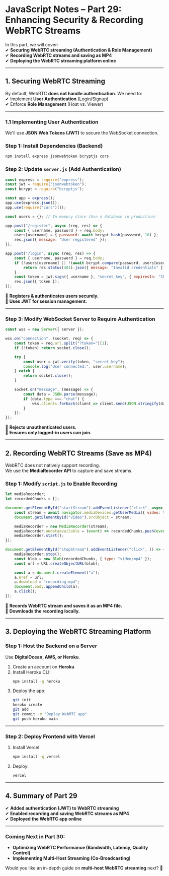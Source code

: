 # **JavaScript Notes – Part 29: Enhancing Security & Recording WebRTC Streams**  

In this part, we will cover:  
✔ **Securing WebRTC streaming (Authentication & Role Management)**  
✔ **Recording WebRTC streams and saving as MP4**  
✔ **Deploying the WebRTC streaming platform online**  

---

## **1. Securing WebRTC Streaming**  

By default, WebRTC **does not handle authentication**. We need to:  
✔ Implement **User Authentication** (Login/Signup)  
✔ Enforce **Role Management** (Host vs. Viewer)  

---

### **1.1 Implementing User Authentication**  

We'll use **JSON Web Tokens (JWT)** to secure the WebSocket connection.  

### **Step 1: Install Dependencies (Backend)**
```sh
npm install express jsonwebtoken bcryptjs cors
```

### **Step 2: Update `server.js` (Add Authentication)**
```js
const express = require("express");
const jwt = require("jsonwebtoken");
const bcrypt = require("bcryptjs");

const app = express();
app.use(express.json());
app.use(require("cors")());

const users = {}; // In-memory store (Use a database in production)

app.post("/register", async (req, res) => {
    const { username, password } = req.body;
    users[username] = { password: await bcrypt.hash(password, 10) };
    res.json({ message: "User registered" });
});

app.post("/login", async (req, res) => {
    const { username, password } = req.body;
    if (!users[username] || !(await bcrypt.compare(password, users[username].password))) {
        return res.status(401).json({ message: "Invalid credentials" });
    }
    const token = jwt.sign({ username }, "secret_key", { expiresIn: "1h" });
    res.json({ token });
});
```
🔹 **Registers & authenticates users securely.**  
🔹 **Uses JWT for session management.**  

---

### **Step 3: Modify WebSocket Server to Require Authentication**
```js
const wss = new Server({ server });

wss.on("connection", (socket, req) => {
    const token = req.url.split("?token=")[1];
    if (!token) return socket.close();

    try {
        const user = jwt.verify(token, "secret_key");
        console.log("User connected:", user.username);
    } catch {
        return socket.close();
    }

    socket.on("message", (message) => {
        const data = JSON.parse(message);
        if (data.type === "chat") {
            wss.clients.forEach(client => client.send(JSON.stringify(data)));
        }
    });
});
```
🔹 **Rejects unauthenticated users.**  
🔹 **Ensures only logged-in users can join.**  

---

## **2. Recording WebRTC Streams (Save as MP4)**  

WebRTC does not natively support recording.  
We use the **MediaRecorder API** to capture and save streams.  

### **Step 1: Modify `script.js` to Enable Recording**
```js
let mediaRecorder;
let recordedChunks = [];

document.getElementById("startStream").addEventListener("click", async () => {
    const stream = await navigator.mediaDevices.getUserMedia({ video: true, audio: true });
    document.getElementById("video").srcObject = stream;

    mediaRecorder = new MediaRecorder(stream);
    mediaRecorder.ondataavailable = (event) => recordedChunks.push(event.data);
    mediaRecorder.start();
});

document.getElementById("stopStream").addEventListener("click", () => {
    mediaRecorder.stop();
    const blob = new Blob(recordedChunks, { type: "video/mp4" });
    const url = URL.createObjectURL(blob);

    const a = document.createElement("a");
    a.href = url;
    a.download = "recording.mp4";
    document.body.appendChild(a);
    a.click();
});
```
🔹 **Records WebRTC stream and saves it as an MP4 file.**  
🔹 **Downloads the recording locally.**  

---

## **3. Deploying the WebRTC Streaming Platform**  

### **Step 1: Host the Backend on a Server**
Use **DigitalOcean, AWS, or Heroku**.  
1. Create an account on **Heroku**  
2. Install Heroku CLI:  
   ```sh
   npm install -g heroku
   ```
3. Deploy the app:  
   ```sh
   git init
   heroku create
   git add .
   git commit -m "Deploy WebRTC app"
   git push heroku main
   ```

---

### **Step 2: Deploy Frontend with Vercel**
1. Install Vercel:  
   ```sh
   npm install -g vercel
   ```
2. Deploy:  
   ```sh
   vercel
   ```

---

## **4. Summary of Part 29**  

✔ **Added authentication (JWT) to WebRTC streaming**  
✔ **Enabled recording and saving WebRTC streams as MP4**  
✔ **Deployed the WebRTC app online**  

---

### **Coming Next in Part 30:**  
- **Optimizing WebRTC Performance (Bandwidth, Latency, Quality Control)**  
- **Implementing Multi-Host Streaming (Co-Broadcasting)**  

Would you like an in-depth guide on **multi-host WebRTC streaming** next? 🚀